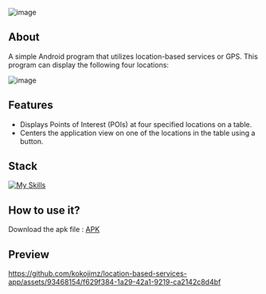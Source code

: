 ![image](https://github.com/kokojimz/location-based-services-app/assets/93468154/99659092-42ba-4003-8acb-251d317124bf)
## About 
A simple Android program that utilizes location-based services or GPS. This program can display the following four locations:

![image](https://github.com/kokojimz/location-based-services-app/assets/93468154/43d53b8a-640e-471c-82d3-2351c658f431)

## Features 
<ul>
  <li>Displays Points of Interest (POIs) at four specified locations on a table.</li>
  <li>Centers the application view on one of the locations in the table using a button.</li>
</ul>

## Stack
[![My Skills](https://skillicons.dev/icons?i=androidstudio,java)](https://skillicons.dev)

## How to use it?
Download the apk file : [APK ](https://drive.google.com/file/d/1rPNOZjZm8j85jLziWwolmNidAbD5S_29/view?usp=sharing)

## Preview

https://github.com/kokojimz/location-based-services-app/assets/93468154/f629f384-1a29-42a1-9219-ca2142c8d4bf

